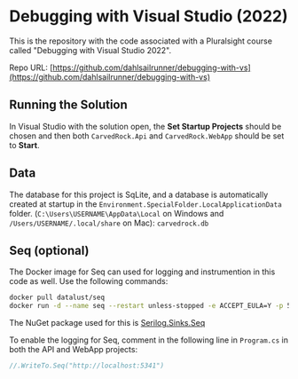 # Debugging with Visual Studio (2022)

This is the repository with the code associated with a Pluralsight course called "Debugging with Visual Studio 2022".

Repo URL: [https://github.com/dahlsailrunner/debugging-with-vs](https://github.com/dahlsailrunner/debugging-with-vs)

## Running the Solution
In Visual Studio with the solution open, the **Set Startup Projects** should be chosen
and then both `CarvedRock.Api` and `CarvedRock.WebApp` should be set to **Start**.

## Data
The database for this project is SqLite, and a database is 
automatically created at startup in the 
`Environment.SpecialFolder.LocalApplicationData` folder. 
(`C:\Users\USERNAME\AppData\Local` on Windows and 
`/Users/USERNAME/.local/share` on Mac):  `carvedrock.db`


## Seq (optional)

The Docker image for Seq can used for logging and instrumention in this code as well.  Use the following commands:

```bash
docker pull datalust/seq
docker run -d --name seq --restart unless-stopped -e ACCEPT_EULA=Y -p 5341:80 datalust/seq
```

The NuGet package used for this is [Serilog.Sinks.Seq](https://www.nuget.org/packages/Serilog.Sinks.Seq)

To enable the logging for Seq, comment in the following line 
in `Program.cs` in both the API and WebApp projects:

```csharp
//.WriteTo.Seq("http://localhost:5341")
```
